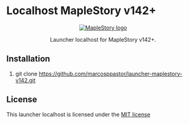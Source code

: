 # Localhost MapleStory v142+
<p align="center">
  <a href="#">
    <img src="https://nxl.nxfs.nexon.com/media/1475/ms_launcher_logo_-2x.png" alt="MapleStory logo">
  </a>  
</p>
<p align="center">Launcher localhost for MapleStory v142+. </p>

## Installation
1. git clone https://github.com/marcosppastor/launcher-maplestory-v142.git

## License
This launcher localhost is licensed under the <a href="https://opensource.org/licenses/MIT">MIT license</a>
